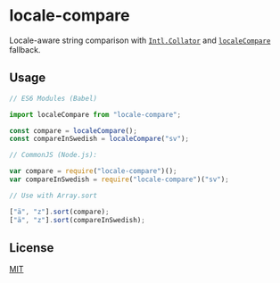 # locale-compare

Locale-aware string comparison with [`Intl.Collator`](https://developer.mozilla.org/en-US/docs/Web/JavaScript/Reference/Global_Objects/Collator) and [`localeCompare`](https://developer.mozilla.org/en-US/docs/Web/JavaScript/Reference/Global_Objects/String/localeCompare) fallback.

## Usage

```javascript
// ES6 Modules (Babel)

import localeCompare from "locale-compare";

const compare = localeCompare();
const compareInSwedish = localeCompare("sv");

// CommonJS (Node.js):

var compare = require("locale-compare")();
var compareInSwedish = require("locale-compare")("sv");

// Use with Array.sort

["ä", "z"].sort(compare);
["ä", "z"].sort(compareInSwedish);
```

## License

[MIT](https://github.com/hyjk2000/locale-compare/blob/master/LICENSE)
